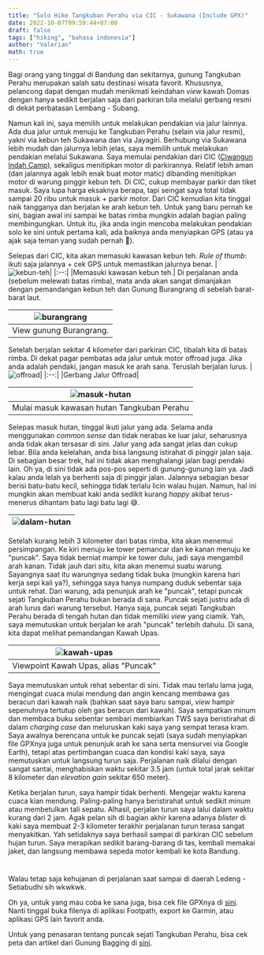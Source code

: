 ```yaml
---
title: "Solo Hike Tangkuban Perahu via CIC - Sukawana (Include GPX)"
date: 2022-10-07T09:59:44+07:00
draft: false
tags: ["hiking", "bahasa indonesia"]
author: "Valerian"
math: true
---
```


Bagi orang yang tinggal di Bandung dan sekitarnya, gunung Tangkuban Perahu merupakan salah satu destinasi wisata favorit. Khususnya, pelancong dapat dengan mudah menikmati keindahan *view* kawah Domas dengan hanya sedikit berjalan saja dari parkiran bila melalui gerbang resmi di dekat perbatasan Lembang - Subang. 

Namun kali ini, saya memilih untuk melakukan pendakian via jalur lainnya. Ada dua jalur untuk menuju ke Tangkuban Perahu (selain via jalur resmi), yakni via kebun teh Sukawana dan via Jayagiri. Berhubung via Sukawana lebih mudah dan jalurnya lebih jelas, saya memilih untuk melakukan pendakian melalui Sukawana. Saya memulai pendakian dari CIC ([Ciwangun Indah Camp](https://goo.gl/maps/9EifJ581KEcb7KwF6)), sekaligus menitipkan motor di parkirannya. Relatif lebih aman (dan jalannya agak lebih enak buat motor matic) dibanding menitipkan motor di warung pinggir kebun teh. Di CIC, cukup membayar parkir dan tiket masuk. Saya lupa harga eksaknya berapa, tapi seingat saya total tidak sampai 20 ribu untuk masuk + parkir motor. Dari CIC kemudian kita tinggal naik tangganya dan berjalan ke arah kebun teh. Untuk yang baru pernah ke sini, bagian awal ini sampai ke batas rimba mungkin adalah bagian paling membingungkan. Untuk itu, jika anda ingin mencoba melakukan pendakian solo ke sini untuk pertama kali, ada baiknya anda menyiapkan GPS (atau ya ajak saja teman yang sudah pernah 😬).

Selepas dari CIC, kita akan memasuki kawasan kebun teh. *Rule of thumb*: ikuti saja jalannya + cek GPS untuk memastikan jalurnya benar.
|![kebun-teh](https://res.cloudinary.com/ddtggb6fb/image/upload/c_scale,w_710/v1665112318/POST_tangkuban_perahu/2260676_eajaaj.jpg)|
|:--:|
|Memasuki kawasan kebun teh.|
Di perjalanan anda (sebelum melewati batas rimba), mata anda akan sangat dimanjakan dengan pemandangan kebun teh dan Gunung Burangrang di sebelah barat-barat laut.

|![burangrang](https://res.cloudinary.com/ddtggb6fb/image/upload/c_scale,w_710/v1665112318/POST_tangkuban_perahu/2260677_p3tv2d.jpg)|
|:--:|
|View gunung Burangrang.|

Setelah berjalan sekitar 4 kilometer dari parkiran CIC, tibalah kita di batas rimba. Di dekat pagar pembatas ada jalur untuk motor offroad juga. Jika anda adalah pendaki, jangan masuk ke arah sana. Teruslah berjalan lurus.
|![offroad](https://res.cloudinary.com/ddtggb6fb/image/upload/c_scale,w_510/v1665115606/POST_tangkuban_perahu/2260740_sg7c1f.jpg)|
|:--:|
|Gerbang Jalur Offroad|

|![masuk-hutan](https://res.cloudinary.com/ddtggb6fb/image/upload/c_scale,w_910/v1665112318/POST_tangkuban_perahu/2260679_bivqhl.jpg)|
|:--:|
|Mulai masuk kawasan hutan Tangkuban Perahu|

Selepas masuk hutan, tinggal ikuti jalur yang ada. Selama anda menggunakan *common sense* dan tidak nerabas ke luar jalur, seharusnya anda tidak akan tersasar di sini. Jalur yang ada sangat jelas dan cukup lebar. Bila anda kelelahan, anda bisa langsung istirahat di pinggir jalan saja. Di sebagian besar trek, hal ini tidak akan menghalangi jalan bagi pendaki lain. Oh ya, di sini tidak ada pos-pos seperti di gunung-gunung lain ya. Jadi kalau anda lelah ya berhenti saja di pinggir jalan. Jalannya sebagian besar berisi batu-batu kecil, sehingga tidak terlalu licin walau hujan. Namun, hal ini mungkin akan membuat kaki anda sedikit kurang *happy* akibat terus-menerus dihantam batu lagi batu lagi 😅.

|![dalam-hutan](https://res.cloudinary.com/ddtggb6fb/image/upload/c_scale,w_572/v1665112318/POST_tangkuban_perahu/2260680_izopbo.jpg)|
|:--:|
 
Setelah kurang lebih 3 kilometer dari batas rimba, kita akan menemui persimpangan. Ke kiri menuju ke tower pemancar dan ke kanan menuju ke "puncak". Saya tidak berniat mampir ke tower dulu, jadi saya mengambil arah kanan. Tidak jauh dari situ, kita akan menemui suatu warung. Sayangnya saat itu warungnya sedang tidak buka (mungkin karena hari kerja sepi kali ya?), sehingga saya hanya numpang duduk sebentar saja untuk rehat. Dari warung, ada penunjuk arah ke "puncak", tetapi puncak sejati Tangkuban Perahu bukan berada di sana. Puncak sejati justru ada di arah lurus dari warung tersebut. Hanya saja, puncak sejati Tangkuban Perahu berada di tengah hutan dan tidak memiliki *view* yang ciamik. Yah, saya memutuskan untuk berjalan ke arah "puncak" terlebih dahulu. Di sana, kita dapat melihat pemandangan Kawah Upas.

|![kawah-upas](https://res.cloudinary.com/ddtggb6fb/image/upload/c_scale,w_888/v1665112318/POST_tangkuban_perahu/2260682_cc3c8v.jpg)|
|:--:|
|Viewpoint Kawah Upas, alias "Puncak"|

Saya memutuskan untuk rehat sebentar di sini. Tidak mau terlalu lama juga, mengingat cuaca mulai mendung dan angin kencang membawa gas beracun dari kawah naik (bahkan saat saya baru sampai, *view* hampir sepenuhnya tertutup oleh gas beracun dari kawah). Saya sempatkan minum dan membaca buku sebentar sembari membiarkan TWS saya beristirahat di dalam *charging case* dan meluruskan kaki saya yang sempat terasa kram. Saya awalnya berencana untuk ke puncak sejati (saya sudah menyiapkan file GPXnya juga untuk penunjuk arah ke sana serta mensurvei via Google Earth), tetapi atas pertimbangan cuaca dan kondisi kaki saya, saya memutuskan untuk langsung turun saja. Perjalanan naik dilalui dengan sangat santai, menghabiskan waktu sekitar 3.5 jam (untuk total jarak sekitar 8 kilometer dan *elevation gain* sekitar 650 meter). 

Ketika berjalan turun, saya hampir tidak berhenti. Mengejar waktu karena cuaca kian mendung. Paling-paling hanya beristirahat untuk sedikit minum atau membetulkan tali sepatu. Alhasil, perjalan turun saya lalui dalam waktu kurang dari 2 jam. Agak pelan sih di bagian akhir karena adanya *blister* di kaki saya membuat 2-3 kilometer terakhir perjalanan turun terasa sangat menyakitkan. Yah setidaknya saya berhasil sampai di parkiran CIC sebelum hujan turun. Saya merapikan sedikit barang-barang di tas, kembali memakai jaket, dan langsung membawa sepeda motor kembali ke kota Bandung.
$$~$$

Walau tetap saja kehujanan di perjalanan saat sampai di daerah Ledeng - Setiabudhi sih wkwkwk.

Oh ya, untuk yang mau coba ke sana juga, bisa cek file GPXnya di [sini](https://drive.google.com/file/d/1uQHKQ7yQXP-balSdWjDlI4BKnRKuPqMm/view?usp=sharing). Nanti tinggal buka filenya di aplikasi Footpath, export ke Garmin, atau aplikasi GPS lain favorit anda.

Untuk yang penasaran tentang puncak sejati Tangkuban Perahu, bisa cek peta dan artikel dari Gunung Bagging di [sini](https://www.gunungbagging.com/tangkuban-parahu/).